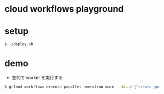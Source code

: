 # cloud workflows playground

# setup

```
$ ./deploy.sh
```

# demo

- 並列で worker を実行する
```bash
$ gcloud workflows execute parallel-execution-main --data='{"create_queue_endpoint":"https://{デプロイした cloud run の parallel-execution-demo のドメイン}/queue"}'
```

